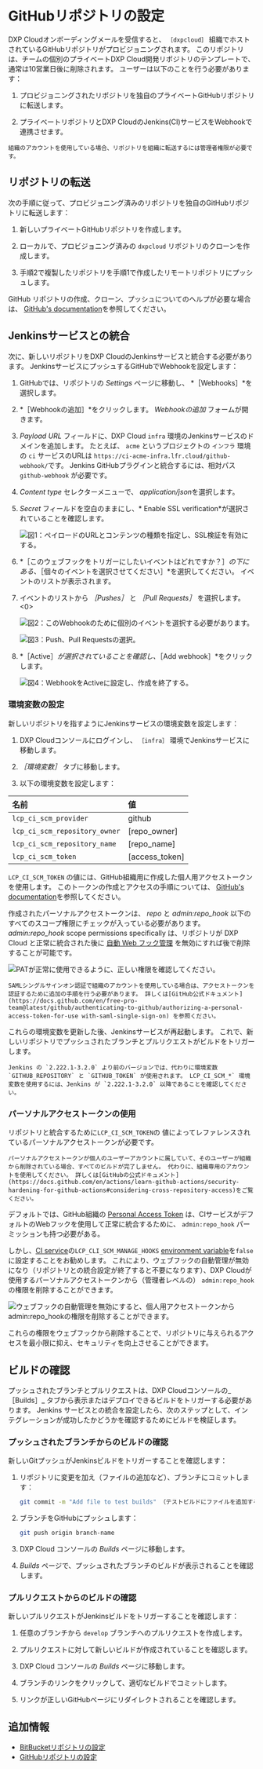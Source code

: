 # GitHubリポジトリの設定

DXP Cloudオンボーディングメールを受信すると、 `［dxpcloud］` 組織でホストされているGitHubリポジトリがプロビジョニングされます。 このリポジトリは、チームの個別のプライベートDXP Cloud開発リポジトリのテンプレートで、通常は10営業日後に削除されます。 ユーザーは以下のことを行う必要があります：

1. プロビジョニングされたリポジトリを独自のプライベートGitHubリポジトリに転送します。

1. プライベートリポジトリとDXP CloudのJenkins(CI)サービスをWebhookで連携させます。

```{note}
組織のアカウントを使用している場合、リポジトリを組織に転送するには管理者権限が必要です。
```

## リポジトリの転送

次の手順に従って、プロビジョニング済みのリポジトリを独自のGitHubリポジトリに転送します：

1. 新しいプライベートGitHubリポジトリを作成します。

1. ローカルで、プロビジョニング済みの `dxpcloud` リポジトリのクローンを作成します。

1. 手順2で複製したリポジトリを手順1で作成したリモートリポジトリにプッシュします。

GitHub リポジトリの作成、クローン、プッシュについてのヘルプが必要な場合は、 [GitHub's documentation](https://help.github.com)を参照してください。

## Jenkinsサービスとの統合

次に、新しいリポジトリをDXP CloudのJenkinsサービスと統合する必要があります。 JenkinsサービスにプッシュするGitHubでWebhookを設定します：

1. GitHubでは、リポジトリの *Settings* ページに移動し、 *［Webhooks］*を選択します。

1. *［Webhookの追加］*をクリックします。  *Webhookの追加* フォームが開きます。

1. *Payload URL* フィールドに、DXP Cloud `infra` 環境のJenkinsサービスのドメインを追加します。 たとえば、 `acme` というプロジェクトの `インフラ` 環境の `ci` サービスのURLは `https://ci-acme-infra.lfr.cloud/github-webhook/`です。 Jenkins GitHubプラグインと統合するには、相対パス `github-webhook` が必要です。

1. *Content type* セレクターメニューで、 *application/json*を選択します。

1. *Secret* フィールドを空白のままにし、* Enable SSL verification*が選択されていることを確認します。

    ![図1：ペイロードのURLとコンテンツの種類を指定し、SSL検証を有効にする。](./configuring-your-github-repository/images/01.png)

1. *［このウェブフックをトリガーにしたいイベントはどれですか？］*の下にある、*［個々のイベントを選択させてください］*を選択してください。 イベントのリストが表示されます。

1. イベントのリストから *［Pushes］* と *［Pull Requests］* を選択します。<0>

    ![図2：このWebhookのために個別のイベントを選択する必要があります。](./configuring-your-github-repository/images/02.png)

    ![図3：Push、Pull Requestsの選択。](./configuring-your-github-repository/images/03.png)

1. *［Active］*が選択されていることを確認し、*［Add webhook］*をクリックします。

    ![図4：WebhookをActiveに設定し、作成を終了する。](./configuring-your-github-repository/images/04.png)

### 環境変数の設定

新しいリポジトリを指すようにJenkinsサービスの環境変数を設定します：

1. DXP Cloudコンソールにログインし、 `［infra］` 環境でJenkinsサービスに移動します。

1. *［環境変数］* タブに移動します。

1. 以下の環境変数を設定します：

| 名前                            | 値              |
|:----------------------------- |:-------------- |
| `lcp_ci_scm_provider`         | github         |
| `lcp_ci_scm_repository_owner` | [repo_owner]   |
| `lcp_ci_scm_repository_name`  | [repo_name]    |
| `lcp_ci_scm_token`            | [access_token] |

`LCP_CI_SCM_TOKEN` の値には、GitHub組織用に作成した個人用アクセストークンを使用します。 このトークンの作成とアクセスの手順については、 [GitHub's documentation](https://help.github.com/articles/creating-a-personal-access-token-for-the-command-line)を参照してください。

作成されたパーソナルアクセストークンは、 *repo* と *admin:repo_hook* 以下のすべてのスコープ権限にチェックが入っている必要があります。 *admin:repo_hook* scope permissions specifically は、リポジトリが DXP Cloud と正常に統合された後に [自動 Web フック管理](#personal-access-token-usage) を無効にすれば後で削除することが可能です。

![PATが正常に使用できるように、正しい権限を確認してください。](./configuring-your-github-repository/images/05.png)

```{note}
SAMLシングルサインオン認証で組織のアカウントを使用している場合は、アクセストークンを認証するために追加の手順を行う必要があります。 詳しくは[GitHub公式ドキュメント](https://docs.github.com/en/free-pro-team@latest/github/authenticating-to-github/authorizing-a-personal-access-token-for-use with-saml-single-sign-on) を参照ください。
```

これらの環境変数を更新した後、Jenkinsサービスが再起動します。 これで、新しいリポジトリでプッシュされたブランチとプルリクエストがビルドをトリガーします。

```{note}
Jenkins の `2.222.1-3.2.0` より前のバージョンでは、代わりに環境変数 `GITHUB_REPOSITORY` と `GITHUB_TOKEN` が使用されます。 LCP_CI_SCM_*` 環境変数を使用するには、Jenkins が `2.222.1-3.2.0` 以降であることを確認してください。
```

### パーソナルアクセストークンの使用

リポジトリと統合するために`LCP_CI_SCM_TOKEN`の 値によってレファレンスされているパーソナルアクセストークンが必要です。

```{warning}
パーソナルアクセストークンが個人のユーザーアカウントに属していて、そのユーザーが組織から削除されている場合、すべてのビルドが完了しません。 代わりに、組織専用のアカウントを使用してください。 詳しくは[GitHubの公式ドキュメント](https://docs.github.com/en/actions/learn-github-actions/security-hardening-for-github-actions#considering-cross-repository-access)をご覧ください。
```

デフォルトでは、GitHub組織の [Personal Access Token](https://docs.github.com/en/github/authenticating-to-github/creating-a-personal-access-token) は、CIサービスがデフォルトのWebフックを使用して正常に統合するために、 `admin:repo_hook` パーミッションも持つ必要がある。

しかし、[CI service](../platform-services/continuous-integration.md)の`LCP_CLI_SCM_MANAGE_HOOKS` [environment variable](../reference/defining-environment-variables.md)を`false`に設定することをお勧めします。 これにより、ウェブフックの自動管理が無効になり（リポジトリとの統合設定が終了すると不要になります）、DXP Cloudが使用するパーソナルアクセストークンから（管理者レベルの） `admin:repo_hook` の権限を削除することができます。

![ウェブフックの自動管理を無効にすると、個人用アクセストークンからadmin:repo_hookの権限を削除することができます。](./configuring-your-github-repository/images/06.png)

これらの権限をウェブフックから削除することで、リポジトリに与えられるアクセスを最小限に抑え、セキュリティを向上させることができます。

## ビルドの確認

プッシュされたブランチとプルリクエストは、DXP Cloudコンソールの_［Builds］_ タブから表示またはデプロイできるビルドをトリガーする必要があります。 Jenkins サービスとの統合を設定したら、次のステップとして、インテグレーションが成功したかどうかを確認するためにビルドを検証します。

### プッシュされたブランチからのビルドの確認

新しいGitプッシュがJenkinsビルドをトリガーすることを確認します：

1. リポジトリに変更を加え（ファイルの追加など）、ブランチにコミットします：

    ```bash
    git commit -m "Add file to test builds" （テストビルドにファイルを追加する）。
    ```

1. ブランチをGitHubにプッシュします：

    ```bash
    git push origin branch-name
    ```

1. DXP Cloud コンソールの _Builds_ ページに移動します。

1. _Builds_ ページで、プッシュされたブランチのビルドが表示されることを確認します。

### プルリクエストからのビルドの確認

新しいプルリクエストがJenkinsビルドをトリガーすることを確認します：

1. 任意のブランチから `develop` ブランチへのプルリクエストを作成します。

1. プルリクエストに対して新しいビルドが作成されていることを確認します。

1. DXP Cloud コンソールの _Builds_ ページに移動します。

1. ブランチのリンクをクリックして、適切なビルドでコミットします。

1. リンクが正しいGitHubページにリダイレクトされることを確認します。

## 追加情報

* [BitBucketリポジトリの設定](./configuring-your-bitbucket-repository.md)
* [GitHubリポジトリの設定](./configuring-your-gitlab-repository.md)